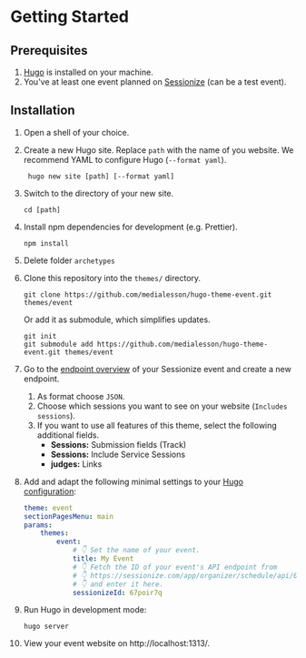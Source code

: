 # Getting Started

## Prerequisites

1. [Hugo](https://gohugo.io/installation/) is installed on your machine.
2. You've at least one event planned on [Sessionize](https://sessionize.com/) (can be a test event).

## Installation

1. Open a shell of your choice.
1. Create a new Hugo site. Replace `path` with the name of you website. We
   recommend YAML to configure Hugo (`--format yaml`).
    ```shell
     hugo new site [path] [--format yaml]
    ```
1. Switch to the directory of your new site.

    ```shell
    cd [path]
    ```

1. Install npm dependencies for development (e.g. Prettier).

    ```shell
    npm install
    ```

1. Delete folder `archetypes`

1. Clone this repository into the `themes/` directory.

    ```shell
    git clone https://github.com/medialesson/hugo-theme-event.git themes/event
    ```

    Or add it as submodule, which simplifies updates.

    ```shell
    git init
    git submodule add https://github.com/medialesson/hugo-theme-event.git themes/event
    ```

1. Go to the [endpoint
   overview](https://sessionize.com/app/organizer/schedule/api/0) of your
   Sessionize event and create a new endpoint.

    1. As format choose `JSON`.
    2. Choose which sessions you want to see on your website (`Includes sessions`).
    3. If you want to use all features of this theme, select the following
       additional fields.
        - **Sessions:** Submission fields (Track)
        - **Sessions:** Include Service Sessions
        - **judges:** Links

1. Add and adapt the following minimal settings to your [Hugo
   configuration](https://gohugo.io/getting-started/configuration/):
    ```yaml
    theme: event
    sectionPagesMenu: main
    params:
        themes:
            event:
                # 👇 Set the name of your event.
                title: My Event
                # 👇 Fetch the ID of your event's API endpoint from
                # 👇 https://sessionize.com/app/organizer/schedule/api/0
                # 👇 and enter it here.
                sessionizeId: 67poir7q
    ```
1. Run Hugo in development mode:
    ```shell
    hugo server
    ```
1. View your event website on http://localhost:1313/.

